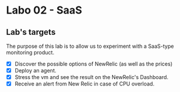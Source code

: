 # Labo 02 - SaaS

## Lab's targets

The purpose of this lab is to allow us to experiment with a SaaS-type monitoring product.

* [x] Discover the possible options of NewRelic (as well as the prices)
* [x] Deploy an agent.
* [x] Stress the vm and see the result on the NewRelic's Dashboard.
* [x] Receive an alert from New Relic in case of CPU overload.
